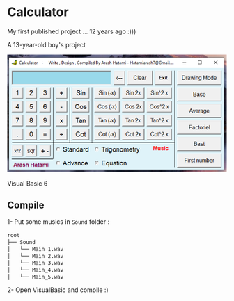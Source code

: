 # Calculator

My first published project ... 12 years ago :)))

A 13-year-old boy's project

![banner](screenshot.png)

Visual Basic 6

## Compile

1- Put some musics in `Sound` folder :

    root
    ├── Sound
    │   └── Main_1.wav
    │   └── Main_2.wav
    │   └── Main_3.wav
    │   └── Main_4.wav
    │   └── Main_5.wav

2- Open VisualBasic and compile :)
